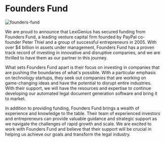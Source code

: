 # **Founders Fund**

![founders-fund](https://user-images.githubusercontent.com/75275365/234807010-9fa6e804-7bc0-42bf-a927-f93acd56e3d4.jpg)

We are proud to announce that LexiGenius has secured funding from Founders Fund, a leading venture capital firm founded by PayPal co-founder Peter Thiel and a group of successful entrepreneurs in 2005. With over $4 billion in assets under management, Founders Fund has a proven track record of investing in innovative and disruptive companies, and we are thrilled to have them as our partner in this journey.

What sets Founders Fund apart is their focus on investing in companies that are pushing the boundaries of what's possible. With a particular emphasis on technology startups, they seek out companies that are working on game-changing ideas and have the potential to disrupt entire industries. With their support, we will have the resources and expertise to continue developing our automated legal document generation software and bring it to market.

In addition to providing funding, Founders Fund brings a wealth of experience and knowledge to the table. Their team of experienced investors and entrepreneurs can provide valuable guidance and strategic support as we navigate the challenges of rapid growth and scale. We are excited to work with Founders Fund and believe that their support will be crucial in helping us achieve our goals and transform the legal industry.